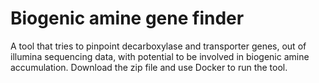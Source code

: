 # Biogenic amine gene finder
A tool that tries to pinpoint decarboxylase and transporter genes, out of illumina sequencing data, with potential to be involved in biogenic amine accumulation. 
Download the zip file and use Docker to run the tool.
